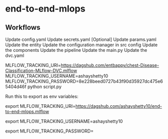 # end-to-end-mlops
## Workflows
Update config.yaml
Update secrets.yaml [Optional]
Update params.yaml
Update the entity
Update the configuration manager in src config
Update the components
Update the pipeline
Update the main.py
Update the dvc.yaml

MLFLOW_TRACKING_URI=https://dagshub.com/entbappy/chest-Disease-Classification-MLflow-DVC.mlflow
MLFLOW_TRACKING_USERNAME=ashayshetty10 
MLFLOW_TRACKING_PASSWORD=8e228beed0727b43f90d35927dc475e65404d46f
python script.py

Run this to export as env variables:

export MLFLOW_TRACKING_URI=https://dagshub.com/ashayshetty10/end-to-end-mlops.mlflow

export MLFLOW_TRACKING_USERNAME=ashayshetty10 

export MLFLOW_TRACKING_PASSWORD=